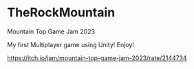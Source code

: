 # TheRockMountain
Mountain Top Game Jam 2023

My first Multiplayer game using Unity! Enjoy!

https://itch.io/jam/mountain-top-game-jam-2023/rate/2144734
